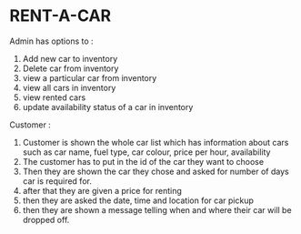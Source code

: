 # RENT-A-CAR

Admin has options to :
1. Add new car to inventory
2. Delete car from inventory
3. view a particular car from inventory
4. view all cars in inventory
5. view rented cars
6. update availability status of a car in inventory

Customer :
1. Customer is shown the whole car list which has information about cars such as car name, fuel type, car colour, price per hour, availability
2. The customer has to put in the id of the car they want to choose
3. Then they are shown the car they chose and asked for number of days car is required for.
4. after that they are given a price for renting
5. then they are asked the date, time and location for car pickup
6. then they are shown a message telling when and where their car will be dropped off.
